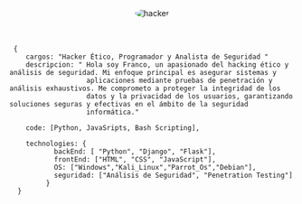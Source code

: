 <div align="center" >
  <img src="https://media.tenor.com/zzntm2_9B3gAAAAC/hacker.gif" alt="hacker" style="border-radius: 50%;" >
</div>
<br><br>

```
 {
    cargos: "Hacker Ético, Programador y Analista de Seguridad "
    descripcion: " Hola soy Franco, un apasionado del hacking ético y análisis de seguridad. Mi enfoque principal es asegurar sistemas y 
                   aplicaciones mediante pruebas de penetración y análisis exhaustivos. Me comprometo a proteger la integridad de los 
                   datos y la privacidad de los usuarios, garantizando soluciones seguras y efectivas en el ámbito de la seguridad 
                   informática."

    code: [Python, JavaSripts, Bash Scripting],

    technologies: {
           backEnd: [ "Python", "Django", "Flask"],
           frontEnd: ["HTML", "CSS", "JavaScript"],
           OS: ["Windows","Kali_Linux","Parrot_Os","Debian"],
           seguridad: ["Análisis de Seguridad", "Penetration Testing"]
         }
  }

```
